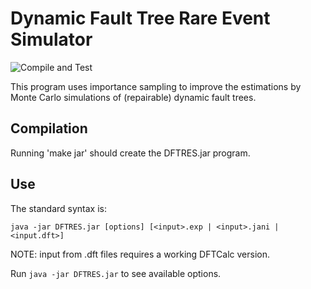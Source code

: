 Dynamic Fault Tree Rare Event Simulator
=======================================

![Compile and Test](https://github.com/utwente-fmt/DFTRES/workflows/Compile%20and%20Test/badge.svg)

This program uses importance sampling to improve the estimations by
Monte Carlo simulations of (repairable) dynamic fault trees.


Compilation
-----------

Running 'make jar' should create the DFTRES.jar program.

Use
---

The standard syntax is:

`java -jar DFTRES.jar [options] [<input>.exp | <input>.jani | <input.dft>]`

NOTE: input from .dft files requires a working DFTCalc version.

Run `java -jar DFTRES.jar` to see available options.

